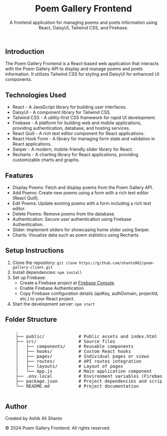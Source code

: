 <!DOCTYPE html>
<html lang="en">
<body>
  <header>
    <h1>Poem Gallery Frontend</h1>
    <p>A frontend application for managing poems and poets information using React, DaisyUI, Tailwind CSS, and Firebase.</p>
  </header>

  <section>
    <h2>Introduction</h2>
    <p>The Poem Gallery Frontend is a React-based web application that interacts with the Poem Gallery API to display and manage poems and poets information. It utilizes Tailwind CSS for styling and DaisyUI for enhanced UI components.</p>
  </section>

  <section>
    <h2>Technologies Used</h2>
      <ul>
      <li>React - A JavaScript library for building user interfaces.</li>
      <li>DaisyUI - A component library for Tailwind CSS.</li>
      <li>Tailwind CSS - A utility-first CSS framework for rapid UI development.</li>
      <li>Firebase - A platform for building web and mobile applications, providing authentication, database, and hosting services.</li>
      <li>React Quill - A rich text editor component for React applications.</li>
      <li>React Hook Form - A library for managing form state and validation in React applications.</li>
      <li>Swiper - A modern, mobile-friendly slider library for React.</li>
      <li>Recharts - A charting library for React applications, providing customizable charts and graphs.</li>
    </ul>
  </section>

  <section>
    <h2>Features</h2>
    <ul>
       <li>Display Poems: Fetch and display poems from the Poem Gallery API.</li>
      <li>Add Poems: Create new poems using a form with a rich text editor (React Quill).</li>
      <li>Edit Poems: Update existing poems with a form including a rich text editor.</li>
      <li>Delete Poems: Remove poems from the database.</li>
      <li>Authentication: Secure user authentication using Firebase Authentication.</li>
      <li>Slider: Implement sliders for showcasing home slider using Swiper.</li>
      <li>Charts: Visualize data such as poem statistics using Recharts.</li>
    </ul>

  </section>

  <section>
    <h2>Setup Instructions</h2>
    <ol>
      <li>Clone the repository: <code>git clone https://github.com/shanto902/poem-gallery-client.git</code></li>
      <li>Install dependencies: <code>npm install</code></li>
      <li>Set up Firebase:
        <ul>
          <li>Create a Firebase project at <a href="https://console.firebase.google.com/">Firebase Console</a>.</li>
          <li>Enable Firebase Authentication </li>
          <li>Copy Firebase configuration details (apiKey, authDomain, projectId, etc.) to your React project.</li>
        </ul>
      </li>
      <li>Start the development server: <code>npm start</code></li>
    </ol>
  </section>

  <section>
    <h2>Folder Structure</h2>
    <pre>
    .
    ├── public/             # Public assets and index.html
    ├── src/                # Source files
    │   ├── components/     # Reusable components
    │   ├── hooks/          # Custom React hooks
    │   ├── pages/          # Individual pages or views
    │   ├── routes/         # API routes integration
    │   ├── layouts/        # Layout of pages
    │   └── App.js          # Main application component
    ├── .env.local          # Environment variables (Firebase config, API URL)
    ├── package.json        # Project dependencies and scripts
    └── README.md           # Project documentation
    </pre>
  </section>

  <section>
    <h2>Author</h2>
    <p>Created by Ashik Ali Shanto</p>
  </section>

  <footer>
    <p>&copy; 2024 Poem Gallery Frontend. All rights reserved.</p>
  </footer>
</body>
</html>
